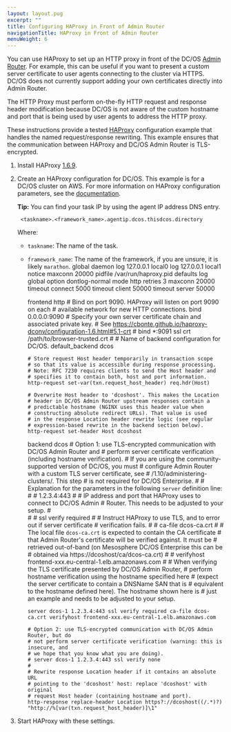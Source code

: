 ```yaml
---
layout: layout.pug
excerpt: ""
title: Configuring HAProxy in Front of Admin Router
navigationTitle: HAProxy in Front of Admin Router
menuWeight: 6
---
```

You can use HAProxy to set up an HTTP proxy in front of the DC/OS [Admin Router](/1.10/overview/architecture/components/#admin-router). For example, this can be useful if you want to present a custom server certificate to user agents connecting to the cluster via HTTPS. DC/OS does not currently support adding your own certificates directly into Admin Router.

The HTTP Proxy must perform on-the-fly HTTP request and response header modification because DC/OS is not aware of the custom hostname and port that is being used by user agents to address the HTTP proxy.

These instructions provide a tested [HAProxy](http://www.haproxy.org/) configuration example that handles the named request/response rewriting. This example ensures that the communication between HAProxy and DC/OS Admin Router is TLS-encrypted.

1. Install HAProxy [1.6.9](http://www.haproxy.org/#down).

2. Create an HAProxy configuration for DC/OS. This example is for a DC/OS cluster on AWS. For more information on HAProxy configuration parameters, see the [documentation](https://cbonte.github.io/haproxy-dconv/configuration-1.6.html#3).
    
    **Tip:** You can find your task IP by using the agent IP address DNS entry.
    
        <taskname>.<framework_name>.agentip.dcos.thisdcos.directory
        
    
    Where:
    
    - `taskname`: The name of the task.
    - `framework_name`: The name of the framework, if you are unsure, it is likely `marathon`.
        global
          daemon
          log 127.0.0.1 local0
          log 127.0.0.1 local1 notice
          maxconn 20000
          pidfile /var/run/haproxy.pid
        defaults
          log            global
          option         dontlog-normal
          mode       http
          retries             3
          maxconn          20000
          timeout connect  5000
          timeout client  50000
          timeout server  50000
        
        frontend http
          # Bind on port 9090. HAProxy will listen on port 9090 on each 
          # available network for new HTTP connections.
          bind 0.0.0.0:9090
          # Specify your own server certificate chain and associated private key.
          # See https://cbonte.github.io/haproxy-dconv/configuration-1.6.html#5.1-crt
          # bind *:9091 ssl crt /path/to/browser-trusted.crt
          #
          # Name of backend configuration for DC/OS.
          default_backend dcos
        
          # Store request Host header temporarily in transaction scope
          # so that its value is accessible during response processing.
          # Note: RFC 7230 requires clients to send the Host header and
          # specifies it to contain both, host and port information.
          http-request set-var(txn.request_host_header) req.hdr(Host)
        
          # Overwrite Host header to 'dcoshost'. This makes the Location
          # header in DC/OS Admin Router upstream responses contain a
          # predictable hostname (NGINX uses this header value when
          # constructing absolute redirect URLs). That value is used
          # in the response Location header rewrite logic (see regular
          # expression-based rewrite in the backend section below).
          http-request set-header Host dcoshost
        
        backend dcos
          # Option 1: use TLS-encrypted communication with DC/OS Admin Router and
          # perform server certificate verification (including hostname verification).
          # If you are using the community-supported version of DC/OS, you must 
          # configure Admin Router with a custom TLS server certificate, see 
          # /1.10/administering-clusters/. This step 
          # is not required for DC/OS Enterprise.
          #
          # Explanation for the parameters in the following `server` definition line:
          # 
          # 1.2.3.4:443
          #
          #   IP address and port that HAProxy uses to connect to DC/OS Admin
          #   Router. This needs to be adjusted to your setup.
          #   
          #
          # ssl verify required
          #
          #   Instruct HAProxy to use TLS, and to error out if server certificate
          #   verification fails.
          #
          # ca-file dcos-ca.crt
          #
          #   The local file `dcos-ca.crt` is expected to contain the CA certificate
          #   that Admin Router's certificate will be verified against. It must be
          #   retrieved out-of-band (on Mesosphere DC/OS Enterprise this can be
          #   obtained via https://dcoshost/ca/dcos-ca.crt)
          #
          # verifyhost frontend-xxx.eu-central-1.elb.amazonaws.com
          #
          #   When verifying the TLS certificate presented by DC/OS Admin Router,
          #   perform hostname verification using the hostname specified here
          #   (expect the server certificate to contain a DNSName SAN that is
          #   equivalent to the hostname defined here). The hostname shown here is
          #   just an example and needs to be adjusted to your setup.
        
          server dcos-1 1.2.3.4:443 ssl verify required ca-file dcos-ca.crt verifyhost frontend-xxx.eu-central-1.elb.amazonaws.com
        
          # Option 2: use TLS-encrypted communication with DC/OS Admin Router, but do
          # not perform server certificate verification (warning: this is insecure, and
          # we hope that you know what you are doing).
          # server dcos-1 1.2.3.4:443 ssl verify none
          #
          # Rewrite response Location header if it contains an absolute URL
          # pointing to the 'dcoshost' host: replace 'dcoshost' with original
          # request Host header (containing hostname and port).
          http-response replace-header Location https?://dcoshost((/.*)?) "http://%[var(txn.request_host_header)]\1"
        

3. Start HAProxy with these settings.
